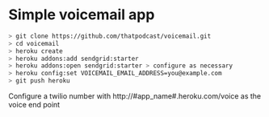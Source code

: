 # Simple voicemail app

``` bash
> git clone https://github.com/thatpodcast/voicemail.git
> cd voicemail
> heroku create
> heroku addons:add sendgrid:starter
> heroku addons:open sendgrid:starter > configure as necessary
> heroku config:set VOICEMAIL_EMAIL_ADDRESS=you@example.com
> git push heroku
```

Configure a twilio number with http://#app_name#.heroku.com/voice as the voice end point
